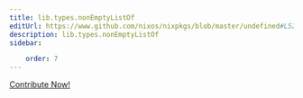 ```yaml
---
title: lib.types.nonEmptyListOf
editUrl: https://www.github.com/nixos/nixpkgs/blob/master/undefined#L529C22
description: lib.types.nonEmptyListOf
sidebar:

    order: 7
---
```


<a href="https://www.github.com/nixos/nixpkgs/blob/master/undefined#L529C22">Contribute Now!</a>



